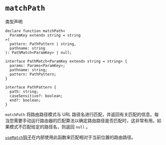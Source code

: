 # `matchPath`

类型声明

```tsx
declare function matchPath<
  ParamKey extends string = string
>(
  pattern: PathPattern | string,
  pathname: string
): PathMatch<ParamKey> | null;

interface PathMatch<ParamKey extends string = string> {
  params: Params<ParamKey>;
  pathname: string;
  pattern: PathPattern;
}

interface PathPattern {
  path: string;
  caseSensitive?: boolean;
  end?: boolean;
}
```

`matchPath` 将路由路径模式与 URL 路径名进行匹配，并返回有关匹配的信息。每当您需要手动运行路由器的匹配算法以确定路由路径是否匹配时，这非常有用。如果模式不匹配给定的路径名，则返回 `null` 。

[`useMatch`钩子](https://reactrouter.com/en/main/hooks/use-match)在内部使用此函数来匹配相对于当前位置的路由路径。